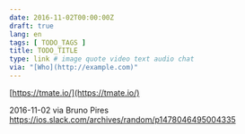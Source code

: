 ```yaml
---
date: 2016-11-02T00:00:00Z
draft: true
lang: en
tags: [ TODO_TAGS ]
title: TODO_TITLE
type: link # image quote video text audio chat
via: "[Who](http://example.com)"
---
```



[https://tmate.io/](https://tmate.io/)

2016-11-02 via Bruno Pires
https://ios.slack.com/archives/random/p1478046495004335
